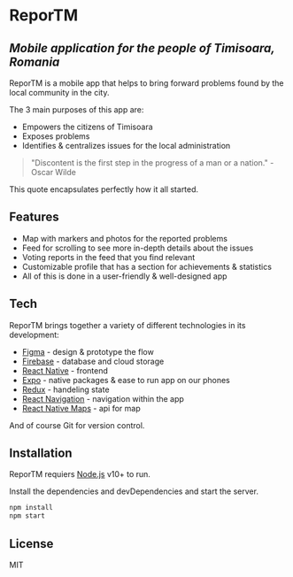 # ReporTM
## _Mobile application for the people of Timisoara, Romania_

ReporTM is a mobile app that helps to bring forward problems found by the local community in the city.

The 3 main purposes of this app are:
- Empowers the citizens of Timisoara
- Exposes problems
- Identifies & centralizes issues for the local administration

> "Discontent is the first step in the progress of a man or a nation."
> \- Oscar Wilde

This quote encapsulates perfectly how it all started.

## Features

- Map with markers and photos for the reported problems
- Feed for scrolling to see more in-depth details about the issues
- Voting reports in the feed that you find relevant
- Customizable profile that has a section for achievements & statistics
- All of this is done in a user-friendly & well-designed app

## Tech

ReporTM brings together a variety of different technologies in its development:

- [Figma] - design & prototype the flow
- [Firebase] - database and cloud storage
- [React Native] - frontend 
- [Expo] - native packages & ease to run app on our phones
- [Redux] - handeling state
- [React Navigation] - navigation within the app
- [React Native Maps] - api for map

And of course Git for version control.

## Installation

ReporTM requiers [Node.js](https://nodejs.org/) v10+ to run.

Install the dependencies and devDependencies and start the server.

```sh
npm install
npm start
```

## License

MIT

   [Figma]: <https://www.figma.com/>
   [Firebase]: <https://firebase.google.com/>
   [React Native]: <https://reactnative.dev/>
   [Expo]: <https://expo.dev/>
   [Redux]: <https://redux.js.org/>
   [React Navigation]: <https://reactnavigation.org/>
   [React Native Maps]: <https://github.com/react-native-maps/react-native-maps>
